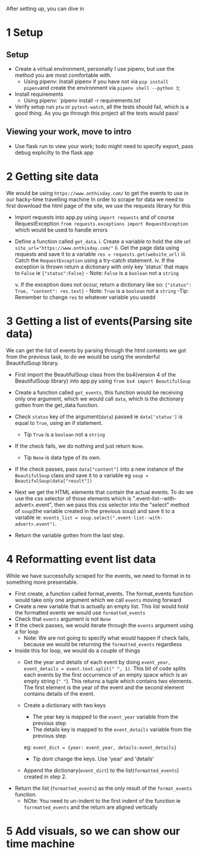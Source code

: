After setting up, you can dive in

# 1 Setup
## Setup
- Create a virtual environment, personally I use pipenv, but use the method you are most comfortable with.
    - Using pipenv: Install pipenv if you have not via `pip install pipenv`and create the environment via `pipenv shell --python 3`;
-   Install requirements
    - Using pipenv: `pipenv install -r requirements.txt
-  Verify setup run `ptw` or `pytest-watch`, all the tests should fail, which is a good thing. As you go through this project all the tests would pass!

## Viewing your work, move to intro
- Use flask run to view your work; todo might need to specify export, pass debug explicilty to the flask app

# 2 Getting site data
We would be using `https://www.onthisday.com/` to get the events to use in our hacky-time travelling machine
In order to scrape for data we need to first download the html page of the site, we use the requests library for this
- Import requests into app.py using `import requests` and of course RequestException `from requests.exceptions import RequestException` which would be used to handle errors
- Define a function called `get_data`.
    i.   Create a variable to hold the site url `site_url="https://www.onthisday.com/"`
    ii.  Get the page data using requests and save it to a variable `res = requests.get(website_url)`
    iii. Catch the `RequestException`  using a try-catch statement.
    iv.  If the exception is thrown return a dictionary with only key 'status' that maps to `False` ie `{"status":False}`
            - Note: `False` is a `boolean` not a `string`

    v.   If the exception does not occur, return a dictionary like so:
    `{"status": True, "content": res.text}`
            - Note: `True` is a `boolean` not a `string`
            -Tip: Remember to change `res` to whatever variable you usedd  


# 3 Getting a list of events(Parsing site data)
   We can get the list of events by parsing through the html contents we got from the previous task, to do we would be using the wonderful BeautifulSoup library.
- First import the BeautifulSoup class from the bs4(version 4 of the BeautifulSoup library) into app.py using `from bs4 import BeautifulSoup`
- Create a function called `get_events`, this function would be receiving only one argument, which we would call  `data`, which is the dictionary gotten from the get_data function.
- Check `status` key of the argument(`data`) passed  ie `data['status']` is equal to `True`, using an if statement.
   - Tip `True` is a `boolean` not a  `string`
- If the check fails, we do nothing and just return `None`.
    - Tip `None` is data type of its own.
- If the check passes, pass `data["content"]` into a new instance  of the `BeautifulSoup` class and save it to a variable eg `soup = BeautifulSoup(data["result"])`
- Next we get the HTML elements that contain the actual events. To do we use the css selector of those elements which is  ".event-list--with-advert>.event", then we pass this
css selector into the "select" method  of `soup`(the variable created in the previous soup) and save it to a variable ie: `events_list = soup.select(".event-list--with-advert>.event")`.

- Return the variable  gotten from the last step.


# 4 Reformatting event list data
While we have successfully scraped for the  events, we need to format in to something more presentable.

- First create, a function called format_events. The format_events function would take only one argument which we call `events` moving forward
- Create a new variable that is actually an empty list. This list would  hold the formatted events we would use `formatted_events`
- Check that `events` argument is not `None`
- If the check passes, we would iterate through the `events` argument using a for loop 
    - Note: We are not going to specify what would happen if check fails, because we would be returning the `formatted_events` regardless
- Inside this for loop, we would do a couple of things
    - Get the year and details of each event by doing  `event_year, event_details = event.text.split(" ", 1)`.
    This bit of code splits each events by the first occurrence of an empty space which is an empty string (`" "`).
    This returns a tuple which contains two elements. The first  element is the year of the event and the second
    element contains details of the event.
    
    - Create a dictionary with two keys
        - The year key is mapped to the `event_year` variable from the previous step
        - The details key is mapped to  the `event_details` variable from the previous step
        
      eg: `event_dict = {year: event_year, details:event_details}`
      - Tip dont change the keys. Use 'year' and 'details' 
    - Append the dictionary(`event_dict`) to the list(`formatted_events`) created in step 2.
- Return the list (`formatted_events`) as the only result of the  `format_events` function.
    - NOte: You need to un-indent  to the first indent of the function ie  `forrmatted_events` and the 
    return are aligned vertically 

# 5 Add visuals, so we can show our time machine
